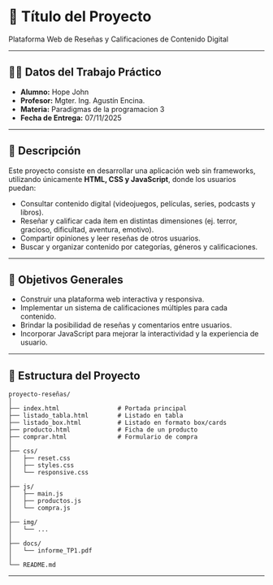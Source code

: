 # 📌 Título del Proyecto

Plataforma Web de Reseñas y Calificaciones de Contenido Digital

---

## 👨‍🎓 Datos del Trabajo Práctico

* **Alumno:** Hope John
* **Profesor:** Mgter. Ing. Agustín Encina.
* **Materia:** Paradigmas de la programacion 3
* **Fecha de Entrega:** 07/11/2025

---

## 📝 Descripción

Este proyecto consiste en desarrollar una aplicación web sin frameworks, utilizando únicamente **HTML, CSS y JavaScript**, donde los usuarios puedan:

* Consultar contenido digital (videojuegos, películas, series, podcasts y libros).
* Reseñar y calificar cada ítem en distintas dimensiones (ej. terror, gracioso, dificultad, aventura, emotivo).
* Compartir opiniones y leer reseñas de otros usuarios.
* Buscar y organizar contenido por categorías, géneros y calificaciones.

---

## 🎯 Objetivos Generales

* Construir una plataforma web interactiva y responsiva.
* Implementar un sistema de calificaciones múltiples para cada contenido.
* Brindar la posibilidad de reseñas y comentarios entre usuarios.
* Incorporar JavaScript para mejorar la interactividad y la experiencia de usuario.

---

## 📂 Estructura del Proyecto

```
proyecto-reseñas/
│
├── index.html                # Portada principal
├── listado_tabla.html        # Listado en tabla
├── listado_box.html          # Listado en formato box/cards
├── producto.html             # Ficha de un producto
├── comprar.html              # Formulario de compra
│
├── css/
│   ├── reset.css
│   ├── styles.css
│   └── responsive.css
│
├── js/
│   ├── main.js
│   ├── productos.js
│   └── compra.js
│
├── img/
│   └── ...
│
├── docs/
│   └── informe_TP1.pdf
│
└── README.md
```

---

